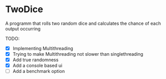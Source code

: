 # TwoDice

A programm that rolls two random dice and calculates the chance of each output occurring

TODO:

- [X] Implementing Multithreading
- [X] Trying to make Multithreading not slower than singlethreading
- [X] Add true randomness
- [X] Add a console based ui
- [ ] Add a benchmark option

